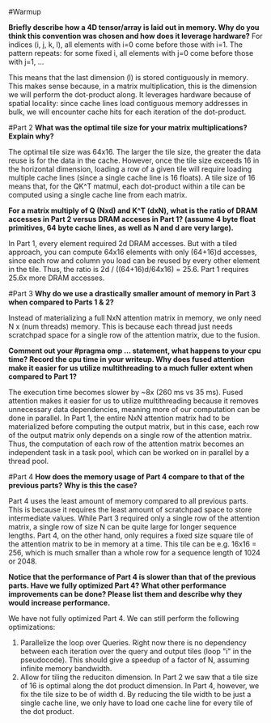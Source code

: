 #Warmup

**Briefly describe how a 4D tensor/array is laid out in memory. Why do you think this convention was chosen and how does it leverage hardware?**
For indices (i, j, k, l), all elements with i=0 come before those with i=1. The pattern repeats: for some fixed i, all elements with j=0 come before those with j=1, ...

This means that the last dimension (l) is stored contiguously in memory. This makes sense because, in a matrix multiplication, this is the dimension we will perform the dot-product along. It leverages hardware because of spatial locality: since cache lines load contiguous memory addresses in bulk, we will encounter cache hits for each iteration of the dot-product.

#Part 2
**What was the optimal tile size for your matrix multiplications? Explain why?**

The optimal tile size was 64x16. The larger the tile size, the greater the data reuse is for the data in the cache. However, once the tile size exceeds 16 in the horizontal dimension, loading a row of a given tile will require loading multiple cache lines (since a single cache line is 16 floats). A tile size of 16 means that, for the QK^T matmul, each dot-product within a tile can be computed using a single cache line from each matrix.

**For a matrix multiply of Q (Nxd) and K^T (dxN), what is the ratio of DRAM accesses in Part 2 versus DRAM acceses in Part 1? (assume 4 byte float primitives, 64 byte cache lines, as well as N and d are very large).**

In Part 1, every element required 2d DRAM accesses. But with a tiled approach, you can compute 64x16 elements with only (64+16)d accesses, since each row and column you load can be reused by every other element in the tile. Thus, the ratio is 2d / ((64+16)d/64x16) = 25.6. Part 1 requires 25.6x more DRAM accesses.

#Part 3
**Why do we use a drastically smaller amount of memory in Part 3 when compared to Parts 1 & 2?**

Instead of materializing a full NxN attention matrix in memory, we only need N x (num threads) memory. This is because each thread just needs scratchpad space for a single row of the attention matrix, due to the fusion.

**Comment out your #pragma omp ... statement, what happens to your cpu time? Record the cpu time in your writeup. Why does fused attention make it easier for us utilize multithreading to a much fuller extent when compared to Part 1?**

The execution time becomes slower by ~8x (260 ms vs 35 ms). Fused attention makes it easier for us to utilize multithreading because it removes unnecessary data dependencies, meaning more of our computation can be done in parallel. In Part 1, the entire NxN attention matrix had to be materialized before computing the output matrix, but in this case, each row of the output matrix only depends on a single row of the attention matrix. Thus, the computation of each row of the attention matrix becomes an independent task in a task pool, which can be worked on in parallel by a thread pool.

#Part 4
**How does the memory usage of Part 4 compare to that of the previous parts? Why is this the case?**

Part 4 uses the least amount of memory compared to all previous parts. This is because it requires the least amount of scratchpad space to store intermediate values. While Part 3 required only a single row of the attention matrix, a single row of size N can be quite large for longer sequence lengths. Part 4, on the other hand, only requires a fixed size square tile of the attention matrix to be in memory at a time. This tile can be e.g. 16x16 = 256, which is much smaller than a whole row for a sequence length of 1024 or 2048.

**Notice that the performance of Part 4 is slower than that of the previous parts. Have we fully optimized Part 4? What other performance improvements can be done? Please list them and describe why they would increase performance.**

We have not fully optimized Part 4. We can still perform the following optimizations:
1. Parallelize the loop over Queries. Right now there is no dependency between each iteration over the query and output tiles (loop "i" in the pseudocode). This should give a speedup of a factor of N, assuming infinite memory bandwidth.
2. Allow for tiling the reduciton dimension. In Part 2 we saw that a tile size of 16 is optimal along the dot product dimension. In Part 4, however, we fix the tile size to be of width d. By reducing the tile width to be just a single cache line, we only have to load one cache line for every tile of the dot product.


